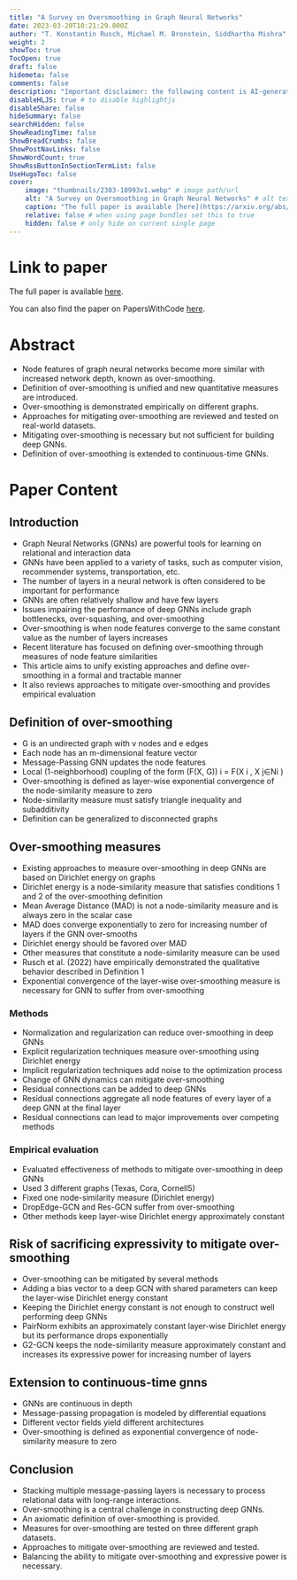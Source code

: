```yaml
---
title: "A Survey on Oversmoothing in Graph Neural Networks"
date: 2023-03-20T10:21:29.000Z
author: "T. Konstantin Rusch, Michael M. Bronstein, Siddhartha Mishra"
weight: 2
showToc: true
TocOpen: true
draft: false
hidemeta: false
comments: false
description: "Important disclaimer: the following content is AI-generated, please make sure to fact check the presented information by reading the full paper."
disableHLJS: true # to disable highlightjs
disableShare: false
hideSummary: false
searchHidden: false
ShowReadingTime: false
ShowBreadCrumbs: false
ShowPostNavLinks: false
ShowWordCount: true
ShowRssButtonInSectionTermList: false
UseHugoToc: false
cover:
    image: "thumbnails/2303-10993v1.webp" # image path/url
    alt: "A Survey on Oversmoothing in Graph Neural Networks" # alt text
    caption: "The full paper is available [here](https://arxiv.org/abs/2303.10993)." # display caption under cover
    relative: false # when using page bundles set this to true
    hidden: false # only hide on current single page
---
```


# Link to paper
The full paper is available [here](https://arxiv.org/abs/2303.10993).

You can also find the paper on PapersWithCode [here](https://paperswithcode.com/paper/a-survey-on-oversmoothing-in-graph-neural).

# Abstract
- Node features of graph neural networks become more similar with increased network depth, known as over-smoothing.
- Definition of over-smoothing is unified and new quantitative measures are introduced.
- Over-smoothing is demonstrated empirically on different graphs.
- Approaches for mitigating over-smoothing are reviewed and tested on real-world datasets.
- Mitigating over-smoothing is necessary but not sufficient for building deep GNNs.
- Definition of over-smoothing is extended to continuous-time GNNs.

# Paper Content

## Introduction
- Graph Neural Networks (GNNs) are powerful tools for learning on relational and interaction data
- GNNs have been applied to a variety of tasks, such as computer vision, recommender systems, transportation, etc.
- The number of layers in a neural network is often considered to be important for performance
- GNNs are often relatively shallow and have few layers
- Issues impairing the performance of deep GNNs include graph bottlenecks, over-squashing, and over-smoothing
- Over-smoothing is when node features converge to the same constant value as the number of layers increases
- Recent literature has focused on defining over-smoothing through measures of node feature similarities
- This article aims to unify existing approaches and define over-smoothing in a formal and tractable manner
- It also reviews approaches to mitigate over-smoothing and provides empirical evaluation

## Definition of over-smoothing
- G is an undirected graph with v nodes and e edges
- Each node has an m-dimensional feature vector
- Message-Passing GNN updates the node features
- Local (1-neighborhood) coupling of the form (F(X, G)) i = F(X i , X j∈Ni )
- Over-smoothing is defined as layer-wise exponential convergence of the node-similarity measure to zero
- Node-similarity measure must satisfy triangle inequality and subadditivity
- Definition can be generalized to disconnected graphs

## Over-smoothing measures
- Existing approaches to measure over-smoothing in deep GNNs are based on Dirichlet energy on graphs
- Dirichlet energy is a node-similarity measure that satisfies conditions 1 and 2 of the over-smoothing definition
- Mean Average Distance (MAD) is not a node-similarity measure and is always zero in the scalar case
- MAD does converge exponentially to zero for increasing number of layers if the GNN over-smooths
- Dirichlet energy should be favored over MAD
- Other measures that constitute a node-similarity measure can be used
- Rusch et al. (2022) have empirically demonstrated the qualitative behavior described in Definition 1
- Exponential convergence of the layer-wise over-smoothing measure is necessary for GNN to suffer from over-smoothing

### Methods
- Normalization and regularization can reduce over-smoothing in deep GNNs
- Explicit regularization techniques measure over-smoothing using Dirichlet energy
- Implicit regularization techniques add noise to the optimization process
- Change of GNN dynamics can mitigate over-smoothing
- Residual connections can be added to deep GNNs
- Residual connections aggregate all node features of every layer of a deep GNN at the final layer
- Residual connections can lead to major improvements over competing methods

### Empirical evaluation
- Evaluated effectiveness of methods to mitigate over-smoothing in deep GNNs
- Used 3 different graphs (Texas, Cora, Cornell5)
- Fixed one node-similarity measure (Dirichlet energy)
- DropEdge-GCN and Res-GCN suffer from over-smoothing
- Other methods keep layer-wise Dirichlet energy approximately constant

## Risk of sacrificing expressivity to mitigate over-smoothing
- Over-smoothing can be mitigated by several methods
- Adding a bias vector to a deep GCN with shared parameters can keep the layer-wise Dirichlet energy constant
- Keeping the Dirichlet energy constant is not enough to construct well performing deep GNNs
- PairNorm exhibits an approximately constant layer-wise Dirichlet energy but its performance drops exponentially
- G2-GCN keeps the node-similarity measure approximately constant and increases its expressive power for increasing number of layers

## Extension to continuous-time gnns
- GNNs are continuous in depth
- Message-passing propagation is modeled by differential equations
- Different vector fields yield different architectures
- Over-smoothing is defined as exponential convergence of node-similarity measure to zero

## Conclusion
- Stacking multiple message-passing layers is necessary to process relational data with long-range interactions.
- Over-smoothing is a central challenge in constructing deep GNNs.
- An axiomatic definition of over-smoothing is provided.
- Measures for over-smoothing are tested on three different graph datasets.
- Approaches to mitigate over-smoothing are reviewed and tested.
- Balancing the ability to mitigate over-smoothing and expressive power is necessary.
